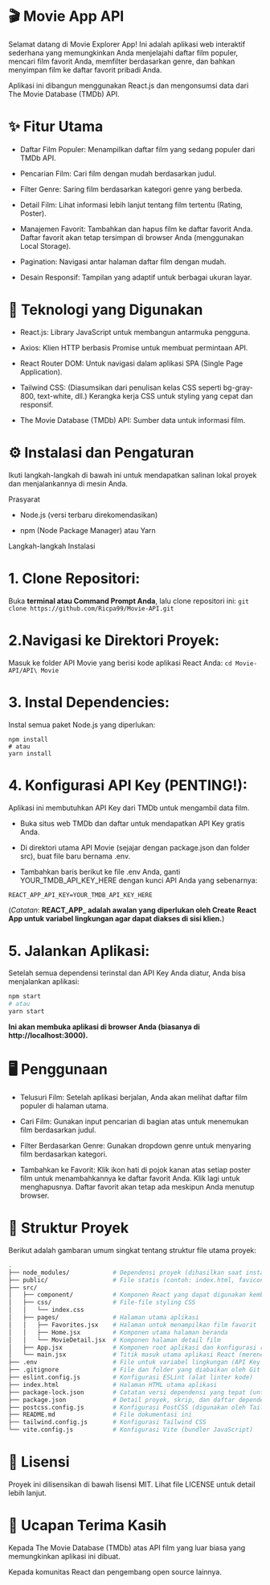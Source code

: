# 🎬  Movie App API
Selamat datang di Movie Explorer App! Ini adalah aplikasi web interaktif sederhana yang memungkinkan Anda menjelajahi daftar film populer, mencari film favorit Anda, memfilter berdasarkan genre, dan bahkan menyimpan film ke daftar favorit pribadi Anda.

Aplikasi ini dibangun menggunakan React.js dan mengonsumsi data dari The Movie Database (TMDb) API.

# ✨  Fitur Utama
- Daftar Film Populer: Menampilkan daftar film yang sedang populer dari TMDb API.

- Pencarian Film: Cari film dengan mudah berdasarkan judul.

- Filter Genre: Saring film berdasarkan kategori genre yang berbeda.

- Detail Film: Lihat informasi lebih lanjut tentang film tertentu (Rating, Poster).

- Manajemen Favorit: Tambahkan dan hapus film ke daftar favorit Anda. Daftar favorit akan tetap tersimpan di browser Anda (menggunakan Local Storage).

- Pagination: Navigasi antar halaman daftar film dengan mudah.

- Desain Responsif: Tampilan yang adaptif untuk berbagai ukuran layar.

# 🚀 Teknologi yang Digunakan
- React.js: Library JavaScript untuk membangun antarmuka pengguna.

- Axios: Klien HTTP berbasis Promise untuk membuat permintaan API.

- React Router DOM: Untuk navigasi dalam aplikasi SPA (Single Page Application).

- Tailwind CSS: (Diasumsikan dari penulisan kelas CSS seperti bg-gray-800, text-white, dll.) Kerangka kerja CSS untuk styling yang cepat dan responsif.

- The Movie Database (TMDb) API: Sumber data untuk informasi film.

# ⚙️ Instalasi dan Pengaturan
Ikuti langkah-langkah di bawah ini untuk mendapatkan salinan lokal proyek dan menjalankannya di mesin Anda.

Prasyarat
- Node.js (versi terbaru direkomendasikan)

- npm (Node Package Manager) atau Yarn

Langkah-langkah Instalasi
# 1. Clone Repositori:
Buka **terminal atau Command Prompt Anda**, lalu clone repositori ini:
``
git clone https://github.com/Ricpa99/Movie-API.git
``

# 2.Navigasi ke Direktori Proyek:
Masuk ke folder API Movie yang berisi kode aplikasi React Anda:
``
cd Movie-API/API\ Movie
``

# 3. Instal Dependencies:
Instal semua paket Node.js yang diperlukan:
```
npm install
# atau
yarn install
```

# 4. Konfigurasi API Key (PENTING!):
Aplikasi ini membutuhkan API Key dari TMDb untuk mengambil data film.

- Buka situs web TMDb dan daftar untuk mendapatkan API Key gratis Anda.

- Di direktori utama API Movie (sejajar dengan package.json dan folder src), buat file baru bernama .env.

- Tambahkan baris berikut ke file .env Anda, ganti YOUR_TMDB_API_KEY_HERE dengan kunci API Anda yang sebenarnya:
```
REACT_APP_API_KEY=YOUR_TMDB_API_KEY_HERE
```
(_Catatan_: **REACT_APP_ adalah awalan yang diperlukan oleh Create React App untuk variabel lingkungan agar dapat diakses di sisi klien.**)

# 5. Jalankan Aplikasi:
Setelah semua dependensi terinstal dan API Key Anda diatur, Anda bisa menjalankan aplikasi:
```bash
npm start
# atau
yarn start
```

**Ini akan membuka aplikasi di browser Anda (biasanya di http://localhost:3000).**

#  🖥️ Penggunaan
- Telusuri Film: Setelah aplikasi berjalan, Anda akan melihat daftar film populer di halaman utama.

- Cari Film: Gunakan input pencarian di bagian atas untuk menemukan film berdasarkan judul.

- Filter Berdasarkan Genre: Gunakan dropdown genre untuk menyaring film berdasarkan kategori.

- Tambahkan ke Favorit: Klik ikon hati di pojok kanan atas setiap poster film untuk menambahkannya ke daftar favorit Anda. Klik lagi untuk menghapusnya. Daftar favorit akan tetap ada meskipun Anda menutup browser.

# 📂 Struktur Proyek
Berikut adalah gambaran umum singkat tentang struktur file utama proyek:
```bash
.
├── node_modules/            # Dependensi proyek (dihasilkan saat instalasi)
├── public/                  # File statis (contoh: index.html, favicon.ico)
├── src/
│   ├── component/           # Komponen React yang dapat digunakan kembali (misal: Footer.jsx, Navbar.jsx)
│   ├── css/                 # File-file styling CSS
│   │   └── index.css
│   ├── pages/               # Halaman utama aplikasi
│   │   ├── Favorites.jsx    # Halaman untuk menampilkan film favorit
│   │   ├── Home.jsx         # Komponen utama halaman beranda
│   │   └── MovieDetail.jsx  # Komponen halaman detail film
│   ├── App.jsx              # Komponen root aplikasi dan konfigurasi router utama (DIPINDAHKAN KE SINI)
│   └── main.jsx             # Titik masuk utama aplikasi React (merender App.jsx)
├── .env                     # File untuk variabel lingkungan (API Key TMDb)
├── .gitignore               # File dan folder yang diabaikan oleh Git
├── eslint.config.js         # Konfigurasi ESLint (alat linter kode)
├── index.html               # Halaman HTML utama aplikasi
├── package-lock.json        # Catatan versi dependensi yang tepat (untuk npm)
├── package.json             # Detail proyek, skrip, dan daftar dependensi
├── postcss.config.js        # Konfigurasi PostCSS (digunakan oleh Tailwind CSS)
├── README.md                # File dokumentasi ini
├── tailwind.config.js       # Konfigurasi Tailwind CSS
└── vite.config.js           # Konfigurasi Vite (bundler JavaScript)

```
# 📄 Lisensi
Proyek ini dilisensikan di bawah lisensi MIT. Lihat file LICENSE untuk detail lebih lanjut.

# 🙏 Ucapan Terima Kasih
Kepada The Movie Database (TMDb) atas API film yang luar biasa yang memungkinkan aplikasi ini dibuat.

Kepada komunitas React dan pengembang open source lainnya.
